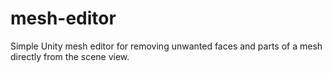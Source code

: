 # mesh-editor
Simple Unity mesh editor for removing unwanted faces and parts of a mesh directly from the scene view.
